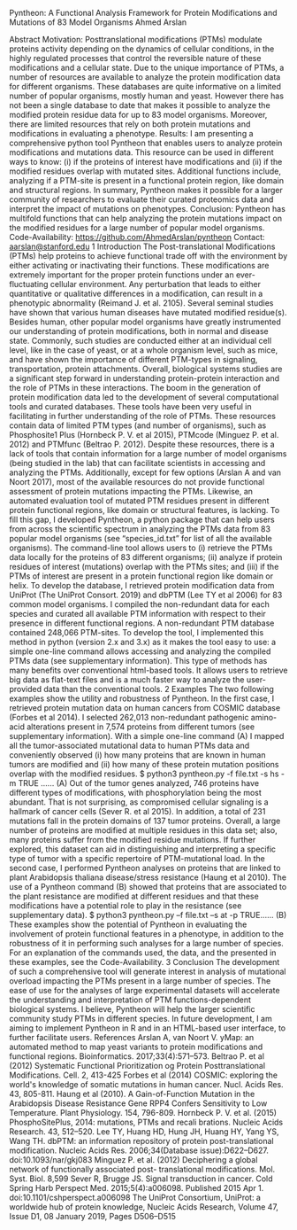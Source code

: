 Pyntheon: A Functional Analysis Framework for Protein Modifications and Mutations of 83 Model Organisms 
Ahmed Arslan

Abstract
Motivation: Posttranslational modifications (PTMs) modulate proteins activity depending on the dynamics of cellular conditions, in the highly regulated processes that control the reversible nature of these modifications and a cellular state. Due to the unique importance of PTMs, a number of resources are available to analyze the protein modification data for different organisms. These databases are quite informative on a limited number of popular organisms, mostly human and yeast. However there has not been a single database to date that makes it possible to analyze the modified protein residue data for up to 83 model organisms. Moreover, there are limited resources that rely on both protein mutations and modifications in evaluating a phenotype.
Results: I am presenting a comprehensive python tool Pyntheon that enables users to analyze protein modifications and mutations data. This resource can be used in different ways to know: (i) if the proteins of interest have modifications and (ii) if the modified residues overlap with mutated sites. Additional functions include, analyzing if a PTM-site is present in a functional protein region, like domain and structural regions. In summary, Pyntheon makes it possible for a larger community of researchers to evaluate their curated proteomics data and interpret the impact of mutations on phenotypes.
Conclusion: Pyntheon has multifold functions that can help analyzing the protein mutations impact on the modified residues for a large number of popular model organisms.
Code-Availability: https://github.com/AhmedArslan/pyntheon
Contact: aarslan@stanford.edu 
1 Introduction 
The Post-translational Modifications (PTMs) help proteins to achieve functional trade off with the environment by either activating or inactivating their functions. These modifications are extremely important for the proper protein functions under an ever-fluctuating cellular environment. Any perturbation that leads to either quantitative or qualitative differences in a modification, can result in a phenotypic abnormality (Reimand J. et al. 2105). Several seminal studies have shown that various human diseases have mutated modified residue(s). Besides human, other popular model organisms have greatly instrumented our understanding of protein modifications, both in normal and disease state. Commonly, such studies are conducted either at an individual cell level, like in the case of yeast, or at a whole organism level, such as mice, and have shown the importance of different PTM-types in signaling, transportation, protein attachments. Overall, biological systems studies are a significant step forward in understanding protein-protein interaction and the role of PTMs in these interactions. 
The boom in the generation of protein modification data led to the development of several computational tools and curated databases. These tools have been very useful in facilitating in further understanding of the role of PTMs. These resources contain data of limited PTM types (and number of organisms), such as Phosphosite1 Plus (Hornbeck P. V. et al 2015), PTMcode (Minguez P. et al. 2012) and PTMfunc (Beltrao P. 2012). Despite these resources, there is a lack of tools that contain information for a large number of model organisms (being studied in the lab) that can facilitate scientists in accessing and analyzing the PTMs. Additionally, except for few options (Arslan A and van Noort 2017), most of the available resources do not provide functional assessment of protein mutations impacting the PTMs. Likewise, an automated evaluation tool of mutated PTM residues present in different protein functional regions, like domain or structural features, is lacking. 
To fill this gap, I developed Pyntheon, a python package that can help users from across the scientific spectrum in analyzing the PTMs data from 83 popular model organisms (see “species_id.txt” for list of all the available organisms). The command-line tool allows users to (i) retrieve the PTMs data locally for the proteins of 83 different organisms; (ii) analyze if protein residues of interest (mutations) overlap with the PTMs sites; and (iii) if the PTMs of interest are present in a protein functional region like domain or helix. 
To develop the database, I retrieved protein modification data from UniProt (The UniProt Consort. 2019) and dbPTM (Lee TY et al 2006) for 83 common model organisms. I compiled the non-redundant data for each species and curated all available PTM information with respect to their presence in different functional regions. A non-redundant PTM database contained 248,066 PTM-sites. 
To develop the tool, I implemented this method in python (version 2.x and 3.x) as it makes the tool easy to use: a simple one-line command allows accessing and analyzing the compiled PTMs data (see supplementary information). This type of methods has many benefits over conventional html-based tools. It allows users to retrieve big data as flat-text files and is a much faster way to analyze the user-provided data than the conventional tools. 
2 Examples 
The two following examples show the utility and robustness of Pyntheon. In the first case, I retrieved protein mutation data on human cancers from COSMIC database (Forbes et al 2014). I selected 262,013 non-redundant pathogenic amino-acid alterations present in 7,574 proteins from different tumors (see supplementary information). With a simple one-line command (A) I mapped all the tumor-associated mutational data to human PTMs data and conveniently observed (i) how many proteins that are known in human tumors are modified and (ii) how many of these protein mutation positions overlap with the modified residues. 
$ python3 pyntheon.py -f file.txt -s hs -m TRUE ...... (A) 
Out of the tumor genes analyzed, 746 proteins have different types of modifications, with phosphorylation being the most abundant. That is not surprising, as compromised cellular signaling is a hallmark of cancer cells (Sever R. et al 2015). In addition, a total of 231 mutations fall in the protein domains of 137 tumor proteins. Overall, a large number of proteins are modified at multiple residues in this data set; also, many proteins suffer from the modified residue mutations. If further explored, this dataset can aid in distinguishing and interpreting a specific type of tumor with a specific repertoire of PTM-mutational load. 
In the second case, I performed Pyntheon analyses on proteins that are linked to plant Arabidopsis thaliana disease/stress resistance (Haung et al 2010). The use of a Pyntheon command (B) showed that proteins that are associated to the plant resistance are modified at different residues and that these modifications have a potential role to play in the resistance (see supplementary data). 
$ python3 pyntheon.py –f file.txt –s at -p TRUE...... (B) 
These examples show the potential of Pyntheon in evaluating the involvement of protein functional features in a phenotype, in addition to the robustness of it in performing such analyses for a large number of species. For an explanation of the commands used, the data, and the presented in these examples, see the Code-Availability. 
3 Conclusion 
The development of such a comprehensive tool will generate interest in analysis of mutational overload impacting the PTMs present in a large number of species. The ease of use for the analyses of large experimental datasets will accelerate the understanding and interpretation of PTM functions-dependent biological systems. I believe, Pyntheon will help the larger scientific community study PTMs in different species. 
In future development, I am aiming to implement Pyntheon in R and in an HTML-based user interface, to further facilitate users. 
References 
Arslan A, van Noort V. yMap: an automated method to map yeast variants to protein modifications and functional regions. Bioinformatics. 2017;33(4):571–573. 
Beltrao P. et al (2012) Systematic Functional Prioritization og Protein Posttranslational Modifications. Cell. 2, 413-425 
Forbes et al (2014) COSMIC: exploring the world's knowledge of somatic mutations in human cancer. Nucl. Acids Res. 43, 805-811. 
Haung et al (2010). A Gain-of-Function Mutation in the Arabidopsis Disease Resistance Gene RPP4 Confers Sensitivity to Low Temperature. Plant Physiology. 154, 796-809. 
Hornbeck P. V. et al. (2015) PhosphoSitePlus, 2014: mutations, PTMs and recali brations. Nucleic Acids Research. 43, 512–520. 
Lee TY, Huang HD, Hung JH, Huang HY, Yang YS, Wang TH. dbPTM: an information repository of protein post-translational modification. Nucleic Acids Res. 2006;34(Database issue):D622–D627. doi:10.1093/nar/gkj083 
Minguez P. et al. (2012) Deciphering a global network of functionally associated post- translational modifications. Mol. Syst. Biol. 8,599 
Sever R, Brugge JS. Signal transduction in cancer. Cold Spring Harb Perspect Med. 2015;5(4):a006098. Published 2015 Apr 1. doi:10.1101/cshperspect.a006098 
The UniProt Consortium, UniProt: a worldwide hub of protein knowledge, Nucleic Acids Research, Volume 47, Issue D1, 08 January 2019, Pages D506–D515 

